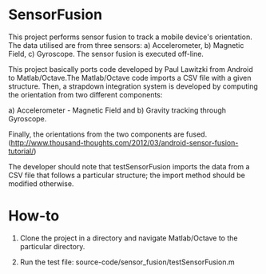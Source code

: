 # SensorFusion
This project performs sensor fusion to track a mobile device's orientation. The data utilised are from three sensors: 
a) Accelerometer, 
b) Magnetic Field, 
c) Gyroscope. The sensor fusion is executed off-line. 

This project basically ports code developed by Paul Lawitzki from Android to Matlab/Octave.The Matlab/Octave code imports a CSV file with a given structure. Then, a strapdown integration system is developed by computing the orientation from two different components: 

a) Accelerometer - Magnetic Field and 
b) Gravity tracking through Gyroscope. 

Finally, the orientations from the two components are fused. (http://www.thousand-thoughts.com/2012/03/android-sensor-fusion-tutorial/)  

The developer should note that testSensorFusion imports the data from a CSV file that follows a particular structure; the import method should be modified otherwise.


# How-to
1) Clone the project in a directory and navigate Matlab/Octave to the particular directory.

2) Run the test file: source-code/sensor_fusion/testSensorFusion.m


